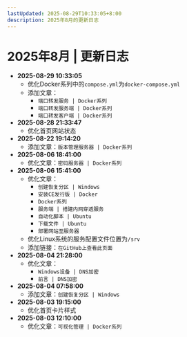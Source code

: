 ```yaml
---
lastUpdated: 2025-08-29T10:33:05+8:00
description: 2025年8月的更新日志
---
```


# 2025年8月 | 更新日志

- **2025-08-29 10:33:05**
  - 优化Docker系列中的`compose.yml`为`docker-compose.yml`
  - 添加文章：
    - `端口转发服务 | Docker系列`
    - `端口转发服务端 | Docker系列`
    - `端口转发客户端 | Docker系列`
- **2025-08-28 21:33:47**
  - 优化首页网站状态
- **2025-08-22 19:14:20**
  - 添加文章：`版本管理服务器 | Docker系列`
- **2025-08-06 18:41:00**
  - 优化文章：`密码服务器 | Docker系列`
- **2025-08-06 15:41:00**
  - 优化文章：
    - `创建恢复分区 | Windows`
    - `安装CE发行版 | Docker`
    - `Docker系列`
    - `服务端 | 搭建内网穿透服务`
    - `自动化脚本 | Ubuntu`
    - `下载文件 | Ubuntu`
    - `部署网站至服务器`
  - 优化Linux系统的服务配置文件位置为`/srv`
  - 添加链接：`在GitHub上查看此页面`
- **2025-08-04 21:28:00**
  - 优化文章：
    - `Windows设备 | DNS加密`
    - `前言 | DNS加密`
- **2025-08-04 07:58:00**
  - 添加文章：`创建恢复分区 | Windows`
- **2025-08-03 19:15:00**
  - 优化首页卡片样式
- **2025-08-03 12:10:00**
  - 优化文章：`可视化管理 | Docker系列`
